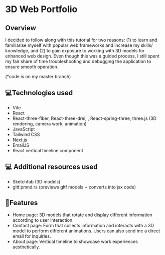 <h1>3D Web Portfolio</h1>

<h2>Overview</h2>
<p>I decided to follow along with this tutorial for two reasons: (1) to learn and familiarise myself with popular web frameworks and increase my skills/ knowledge, and (2) to gain exposure to working with 3D models for enhanced web design. Even though this was a guided process, I still spent my fair share of time troubleshooting and debugging the application to ensure smooth operation. </p>
<p>(*code is on my master branch)</p>


<h2> 💻Technologies used </h2>
<ul>
  <li>Vite</li>
  <li>React</li>
  <li>React-three-fiber, React-three-drei, , React-spring-three, three.js (3D rendering, camera work, animation) </li>
  <li>JavaScript</li>
  <li>Tailwind CSS</li>
  <li>Next.js</li>
  <li>EmailJS</li>
  <li>React vertical timeline component</li>
</ul>

<h2> 💻 Additional resources used</h2>
<ul>
  <li>Sketchfab (3D models)</li>
  <li>gltf.pmnd.rs (previews gltf models + converts into jsx code)</li>
</ul>

<h2>🌟Features</h2>
<ul>
  <li>Home page: 3D models that rotate and display different information according to user interaction.</li>
  <li>Contact page: Form that collects information and interacts with a 3D model to perform different animations. Users can also send me a direct email for inquiries.</li>
  <li>About page: Vertical timeline to showcase work experiences aesthetically.</li>
</ul>
